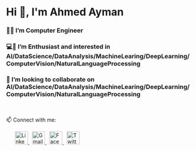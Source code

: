 # Hi 👋, I'm Ahmed Ayman

### 🧑‍💻 I’m Computer Engineer

### 💻📘 I’m Enthusiast and interested in AI/DataScience/DataAnalysis/MachineLearing/DeepLearning/ComputerVision/NaturalLanguageProcessing

### 🤝 I’m looking to collaborate on AI/DataScience/DataAnalysis/MachineLearing/DeepLearning/ComputerVision/NaturalLanguageProcessing
<br>
<br>
📫 Connect with me: 
<br>
<br>
&nbsp;
&nbsp;
&nbsp;
<a href="https://www.linkedin.com/in/ahmed1437/">
  <img src="https://github.com/Ahmed1437/Ahmed1437/blob/main/Icons/linkedin.png" alt="Linkedin" title="Linkedin" width="35" height="35" />
</a>
&nbsp;
<a href="mailto:ahmed.ayman1437@gmail.com">
  <img src="https://github.com/Ahmed1437/Ahmed1437/blob/main/Icons/gmail.png" alt="Gmail" title="Gmail" width="35" height="35" />
</a>
&nbsp;
<a href="https://www.facebook.com/Ahmed.Ayman1437">
  <img src="https://github.com/Ahmed1437/Ahmed1437/blob/main/Icons/facebook.png" alt="Facebook" title="Facebook" width="35" height="35" />
</a>
&nbsp;
<a href="https://mobile.twitter.com/AhmedAy45815303">
  <img src="https://github.com/Ahmed1437/Ahmed1437/blob/main/Icons/twitter.png" alt="Twitter" title="Twitter" width="35" height="35" />
</a>
